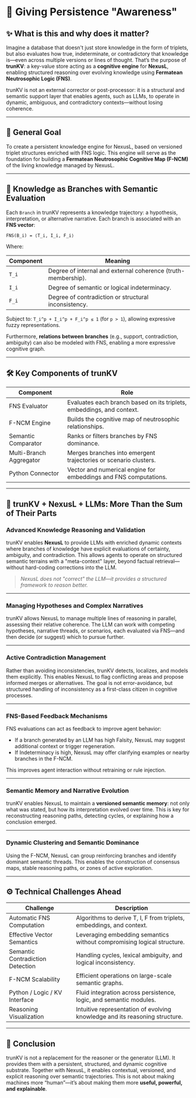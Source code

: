 # 🧠 Giving Persistence "Awareness"

## ✨ What is this and why does it matter?

Imagine a database that doesn't just store knowledge in the form of triplets, but also evaluates how true, indeterminate, or contradictory that knowledge is—even across multiple versions or lines of thought. That’s the purpose of **trunKV**: a key-value store acting as a **cognitive engine** for **NexusL**, enabling structured reasoning over evolving knowledge using **Fermatean Neutrosophic Logic (FNS)**.

trunKV is not an external corrector or post-processor: it is a structural and semantic support layer that enables agents, such as LLMs, to operate in dynamic, ambiguous, and contradictory contexts—without losing coherence.

---

## 🎯 General Goal

To create a persistent knowledge engine for NexusL, based on versioned triplet structures enriched with FNS logic. This engine will serve as the foundation for building a **Fermatean Neutrosophic Cognitive Map (F-NCM)** of the living knowledge managed by NexusL.

---

## 🌿 Knowledge as Branches with Semantic Evaluation

Each `Branch` in trunKV represents a knowledge trajectory: a hypothesis, interpretation, or alternative narrative. Each branch is associated with an **FNS vector**:

```
FNS(B_i) = ⟨T_i, I_i, F_i⟩
```

Where:

| Component | Meaning                                                       |
| --------- | ------------------------------------------------------------- |
| `T_i`     | Degree of internal and external coherence (truth-membership). |
| `I_i`     | Degree of semantic or logical indeterminacy.                  |
| `F_i`     | Degree of contradiction or structural inconsistency.          |

Subject to: `T_i^p + I_i^p + F_i^p ≤ 1` (for `p > 1`), allowing expressive fuzzy representations.

Furthermore, **relations between branches** (e.g., support, contradiction, ambiguity) can also be modeled with FNS, enabling a more expressive cognitive graph.

---

## 🛠 Key Components of trunKV

| Component               | Role                                                                  |
| ----------------------- | --------------------------------------------------------------------- |
| FNS Evaluator           | Evaluates each branch based on its triplets, embeddings, and context. |
| F-NCM Engine            | Builds the cognitive map of neutrosophic relationships.               |
| Semantic Comparator     | Ranks or filters branches by FNS dominance.                           |
| Multi-Branch Aggregator | Merges branches into emergent trajectories or scenario clusters.      |
| Python Connector        | Vector and numerical engine for embeddings and FNS computations.      |

---

## 🤝 trunKV + NexusL + LLMs: More Than the Sum of Their Parts

### Advanced Knowledge Reasoning and Validation

trunKV enables **NexusL** to provide LLMs with enriched dynamic contexts where branches of knowledge have explicit evaluations of certainty, ambiguity, and contradiction. This allows agents to operate on structured semantic terrains with a "meta-context" layer, beyond factual retrieval—without hard-coding corrections into the LLM.

> *NexusL does not "correct" the LLM—it provides a structured framework to reason better.*

---

### Managing Hypotheses and Complex Narratives

trunKV allows NexusL to manage multiple lines of reasoning in parallel, assessing their relative coherence. The LLM can work with competing hypotheses, narrative threads, or scenarios, each evaluated via FNS—and then decide (or suggest) which to pursue further.

---

### Active Contradiction Management

Rather than avoiding inconsistencies, trunKV detects, localizes, and models them explicitly. This enables NexusL to flag conflicting areas and propose informed merges or alternatives. The goal is not error-avoidance, but structured handling of inconsistency as a first-class citizen in cognitive processes.

---

### FNS-Based Feedback Mechanisms

FNS evaluations can act as feedback to improve agent behavior:

* If a branch generated by an LLM has high Falsity, NexusL may suggest additional context or trigger regeneration.
* If Indeterminacy is high, NexusL may offer clarifying examples or nearby branches in the F-NCM.

This improves agent interaction without retraining or rule injection.

---

### Semantic Memory and Narrative Evolution

trunKV enables NexusL to maintain a **versioned semantic memory**: not only what was stated, but how its interpretation evolved over time. This is key for reconstructing reasoning paths, detecting cycles, or explaining how a conclusion emerged.

---

### Dynamic Clustering and Semantic Dominance

Using the F-NCM, NexusL can group reinforcing branches and identify dominant semantic threads. This enables the construction of consensus maps, stable reasoning paths, or zones of active exploration.

---

## ⚙️ Technical Challenges Ahead

| Challenge                        | Description                                                                 |
| -------------------------------- | --------------------------------------------------------------------------- |
| Automatic FNS Computation        | Algorithms to derive T, I, F from triplets, embeddings, and context.        |
| Effective Vector Semantics       | Leveraging embedding semantics without compromising logical structure.      |
| Semantic Contradiction Detection | Handling cycles, lexical ambiguity, and logical inconsistency.              |
| F-NCM Scalability                | Efficient operations on large-scale semantic graphs.                        |
| Python / Logic / KV Interface    | Fluid integration across persistence, logic, and semantic modules.          |
| Reasoning Visualization          | Intuitive representation of evolving knowledge and its reasoning structure. |

---

## 🚀 Conclusion

trunKV is not a replacement for the reasoner or the generator (LLM). It provides them with a persistent, structured, and dynamic cognitive substrate. Together with NexusL, it enables contextual, versioned, and explicit reasoning over semantic trajectories. This is not about making machines more “human”—it’s about making them more **useful, powerful, and explainable**.
